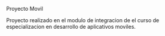 Proyecto Movil

Proyecto realizado en el modulo de integracion de el curso de especializacion en desarrollo de aplicativos moviles.

